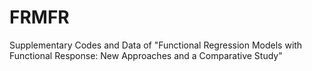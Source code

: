 # FRMFR
 Supplementary Codes and Data of "Functional Regression Models with Functional Response: New Approaches and a Comparative Study"
